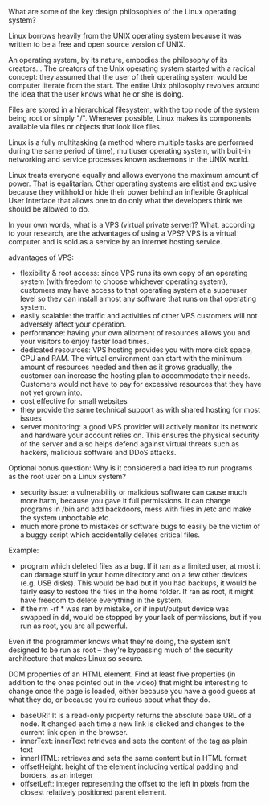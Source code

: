 What are some of the key design philosophies of the Linux operating system?

Linux borrows heavily from the UNIX operating system because it was written to be a free and open source version of UNIX. 

An operating system, by its nature, embodies the philosophy of its creators... The creators of the Unix operating system started with a radical concept: they assumed that the user of their operating system would be computer literate from the start. The entire Unix philosophy revolves around the idea that the user knows what he or she is doing.

Files are stored in a hierarchical filesystem, with the top node of the system being root or simply "/". Whenever possible, Linux makes its components available via files or objects that look like files.

Linux is a fully multitasking (a method where multiple tasks are performed during the same period of time), multiuser operating system, with built-in networking and service processes known asdaemons in the UNIX world.

Linux treats everyone equally and allows everyone the maximum amount of power. That is egalitarian. Other operating systems are elitist and exclusive because they withhold or hide their power behind an inflexible Graphical User Interface that allows one to do only what the developers think we should be allowed to do.

In your own words, what is a VPS (virtual private server)? What, according to your research, are the advantages of using a VPS?
VPS is a virtual computer and is sold as a service by an internet hosting service.

advantages of VPS:
- flexibility & root access: since VPS runs its own copy of an operating system (with freedom to choose whichever operating system), customers may have access to that operating system at a superuser level so they can install almost any software that runs on that operating system. 
-  easily scalable: the traffic and activities of other VPS customers will not adversely affect your operation.
- performance: having your own allotment of resources allows you and your visitors to enjoy faster load times.
- dedicated resources:  VPS hosting provides you with more disk space, CPU and RAM. The virtual environment can start with the minimum amount of resources needed and then as it grows gradually, the customer can increase the hosting plan to accommodate their needs. Customers would not have to pay for excessive resources that they have not yet grown into.
- cost effective for small websites
- they provide the same technical support as with shared hosting for most issues
- server monitoring: a good VPS provider will actively monitor its network and hardware your account relies on.  This ensures the physical security of the server and also helps defend against virtual threats such as hackers, malicious software and DDoS attacks.

Optional bonus question: Why is it considered a bad idea to run programs as the root user on a Linux system?
- security issue: a vulnerability or malicious software can cause much more harm, because you gave it full permissions. It can change programs in /bin and add backdoors, mess with files in /etc and make the system unbootable etc.
- much more prone to mistakes or software bugs to easily be the victim of a buggy script which accidentally deletes critical files.

Example: 
- program which deleted files as a bug. If it ran as a limited user, at most it can damage stuff in your home directory and on a few other devices (e.g. USB disks). This would be bad but if you had backups, it would be fairly easy to restore the files in the home folder. If ran as root, it might have freedom to delete everything in the system. 
- if the rm -rf * was ran by mistake, or if input/output device was swapped in dd, would be stopped by your lack of permissions, but if you run as root, you are all powerful.

Even if the programmer knows what they're doing, the system isn’t designed to be run as root – they're bypassing much of the security architecture that makes Linux so secure.

DOM properties of an HTML element. Find at least five properties (in addition to the ones pointed out in the video) that might be interesting to change once the page is loaded, either because you have a good guess at what they do, or because you're curious about what they do.
- baseURI: It is a read-only property returns the absolute base URL of a node. It changed each time a new link is clicked and changes to the current link open in the browser. 
- innerText: innerText retrieves and sets the content of the tag as plain text
- innerHTML: retrieves and sets the same content but in HTML format
- offsetHeight: height of the element including vertical padding and borders, as an integer
- offsetLeft: integer representing the offset to the left in pixels from the closest relatively positioned parent element.

